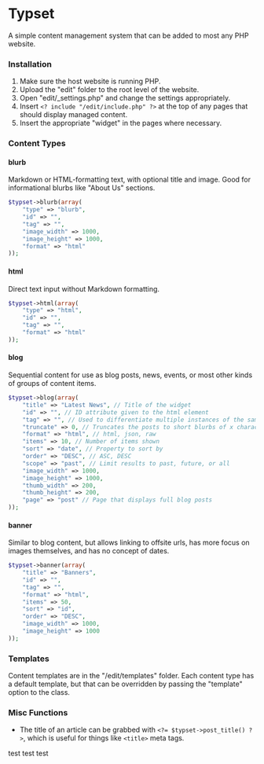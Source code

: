 # Typset
A simple content management system that can be added to most any PHP website.

### Installation
1. Make sure the host website is running PHP.
2. Upload the "edit" folder to the root level of the website.
3. Open "edit/_settings.php" and change the settings appropriately.
4. Insert `<? include "/edit/include.php" ?>` at the top of any pages that should display managed content.
5. Insert the appropriate "widget" in the pages where necessary.

### Content Types
#### blurb
Markdown or HTML-formatting text, with optional title and image. Good for informational blurbs like "About Us" sections.
```php
$typset->blurb(array(
	"type" => "blurb",
	"id" => "",
	"tag" => "",
	"image_width" => 1000,
	"image_height" => 1000,
	"format" => "html"
));
```

#### html
Direct text input without Markdown formatting.
```php
$typset->html(array(
	"type" => "html",
	"id" => "",
	"tag" => "",
	"format" => "html"
));
```

#### blog
Sequential content for use as blog posts, news, events, or most other kinds of groups of content items.
```php
$typset->blog(array(
	"title" => "Latest News", // Title of the widget
	"id" => "", // ID attribute given to the html element
	"tag" => "", // Used to differentiate multiple instances of the same content type in the database
	"truncate" => 0, // Truncates the posts to short blurbs of x characters
	"format" => "html", // html, json, raw
	"items" => 10, // Number of items shown
	"sort" => "date", // Property to sort by
	"order" => "DESC", // ASC, DESC
	"scope" => "past", // Limit results to past, future, or all
	"image_width" => 1000,
	"image_height" => 1000,
	"thumb_width" => 200,
	"thumb_height" => 200,
	"page" => "post" // Page that displays full blog posts
));
```

#### banner
Similar to blog content, but allows linking to offsite urls, has more focus on images themselves, and has no concept of dates.
```php
$typset->banner(array(
	"title" => "Banners",
	"id" => "",
	"tag" => "",
	"format" => "html",
	"items" => 50,
	"sort" => "id",
	"order" => "DESC",
	"image_width" => 1000,
	"image_height" => 1000
));
```

### Templates
Content templates are in the "/edit/templates" folder. Each content type has a default template, but that can be overridden by passing the "template" option to the class.

### Misc Functions
- The title of an article can be grabbed with `<?= $typset->post_title() ?>`, which is useful for things like `<title>` meta tags.

test test test